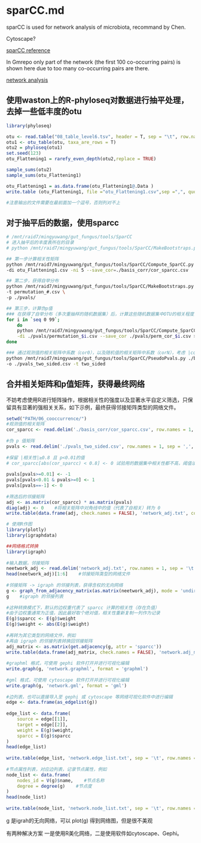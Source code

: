 # sparCC.md
sparCC is used for network analysis of microbiota, recommand by Chen.

Cytoscape?

[sparCC reference](https://blog.csdn.net/woodcorpse/article/details/106554536)

In Gmrepo only part of the network (the first 100 co-occurring pairs) is shown here due to too many co-occurring pairs are there.

[network analysis](https://mp.weixin.qq.com/s?__biz=MzIxNzc1Mzk3NQ%3D%3D&chksm=97f5b52fa0823c394ad8374eb3c2707e525eb4cd49dce028dcb131a7342171b592d2f8f19fb3&idx=1&lang=zh_CN&mid=2247484727&scene=21&sn=1014fd472ff6b0bb2ea9af9093c198d6&token=668390449#wechat_redirect)




## 使用waston上的R-phyloseq对数据进行抽平处理，去掉一些低丰度的otu
```R
library(phyloseq)

otu <- read.table("08_table_level6.tsv", header = T, sep = "\t", row.names = 1)
otu1 <- otu_table(otu, taxa_are_rows = T)
otu2 = phyloseq(otu1)
set.seed(123)
otu_Flattening1 = rarefy_even_depth(otu2,replace = TRUE)

sample_sums(otu2)
sample_sums(otu_Flattening1)

otu_Flattening1 = as.data.frame(otu_Flattening1@.Data )
write.table (otu_Flattening1, file ="otu_Flattening1.csv",sep =",", quote =FALSE)

#注意输出的文件需要在最前面加一个逗号，否则列对不上
```


## 对于抽平后的数据，使用sparcc

```bash
# /mnt/raid7/mingyuwang/gut_fungus/tools/SparCC
# 进入抽平后的丰度表所在的目录
# python /mnt/raid7/mingyuwang/gut_fungus/tools/SparCC/MakeBootstraps.py -h

## 第一步计算相关性矩阵
python /mnt/raid7/mingyuwang/gut_fungus/tools/SparCC/Compute_SparCC.py  -n Experiment_SparCC \
-di otu_Flattening1.csv -ni 5 --save_cor=./basis_corr/cor_sparcc.csv

## 第二步，获得自举分布
python /mnt/raid7/mingyuwang/gut_fungus/tools/SparCC/MakeBootstraps.py otu_Flattening1.csv \
-t permutation_#.csv \
-p ./pvals/

## 第三步，计算伪p值
### 在获得了自举分布（多次重抽样的随机数据集）后，计算这些随机数据集中OTU的相关程度，即获得随机值的相关矩阵。
for i in `seq 0 99`; 
    do 
    python /mnt/raid7/mingyuwang/gut_fungus/tools/SparCC/Compute_SparCC.py --name Experiment_PVals \
    -di ./pvals/permutation_$i.csv --save_cor ./pvals/perm_cor_$i.csv >> case_example.log; 
done

### 通过观测值的相关矩阵中系数（cor0），以及随机值的相关矩阵中系数（corN），考虑 |cor0|>|corN| 的频率，获得伪 p 值（我猜的应该是这样......）
python /mnt/raid7/mingyuwang/gut_fungus/tools/SparCC/PseudoPvals.py ./basis_corr/cor_sparcc.csv ./pvals/perm_cor_#.csv 100 \
-o ./pvals_two_sided.csv -t two_sided

```

## 合并相关矩阵和p值矩阵，获得最终网络
不妨考虑使用R进行矩阵操作，根据相关性的强度以及显著水平自定义筛选，只保留具有显著的强相关关系，如下示例，最终获得邻接矩阵类型的网络文件。
```R
setwd("PATH/06_cooccurrence/")
#观测值的相关矩阵
cor_sparcc <- read.delim('./basis_corr/cor_sparcc.csv', row.names = 1, sep = ',', check.names = FALSE)
 
#伪 p 值矩阵
pvals <- read.delim('./pvals_two_sided.csv', row.names = 1, sep = ',', check.names = FALSE)
 
#保留 |相关性|≥0.8 且 p<0.01的值
# cor_sparcc[abs(cor_sparcc) < 0.8] <- 0 试验用的数据集中相关性都不高，阈值设为0.3也没有显著相关性，这份数据包括两种表型的人群，相关性不高的原因？
 
pvals[pvals>=0.01] <- -1
pvals[pvals<0.01 & pvals>=0] <- 1
pvals[pvals==-1] <- 0
 
#筛选后的邻接矩阵
adj <- as.matrix(cor_sparcc) * as.matrix(pvals)
diag(adj) <- 0    #将相关矩阵中对角线中的值（代表了自相关）转为 0
write.table(data.frame(adj, check.names = FALSE), 'network_adj.txt', col.names = NA, sep = '\t', quote = FALSE)

```


```R
# 使用R作图
library(plotly)
library(igraphdata)

##网络格式转换
library(igraph)
 
#输入数据，邻接矩阵
neetwork_adj <- read.delim('network_adj.txt', row.names = 1, sep = '\t', check.names = FALSE)
head(neetwork_adj)[1:6]    #邻接矩阵类型的网络文件
 
#邻接矩阵 -> igraph 的邻接列表，获得含权的无向网络
g <- graph_from_adjacency_matrix(as.matrix(neetwork_adj), mode = 'undirected', weighted = TRUE, diag = FALSE)
g    #igraph 的邻接列表
 
#这种转换模式下，默认的边权重代表了 sparcc 计算的相关性（存在负值）
#由于边权重通常为正值，因此最好取个绝对值，相关性重新复制一列作为记录
E(g)$sparcc <- E(g)$weight
E(g)$weight <- abs(E(g)$weight)
 
#再转为其它类型的网络文件，例如
#再由 igraph 的邻接列表转换回邻接矩阵
adj_matrix <- as.matrix(get.adjacency(g, attr = 'sparcc'))
write.table(data.frame(adj_matrix, check.names = FALSE), 'network.adj_matrix.txt', col.names = NA, sep = '\t', quote = FALSE)
 
#graphml 格式，可使用 gephi 软件打开并进行可视化编辑
write.graph(g, 'network.graphml', format = 'graphml')
 
#gml 格式，可使用 cytoscape 软件打开并进行可视化编辑
write.graph(g, 'network.gml', format = 'gml')
 
#边列表，也可以直接导入至 gephi 或 cytoscape 等网络可视化软件中进行编辑
edge <- data.frame(as_edgelist(g))
 
edge_list <- data.frame(
    source = edge[[1]],
    target = edge[[2]],
    weight = E(g)$weight,
    sparcc = E(g)$sparcc
)
head(edge_list)
 
write.table(edge_list, 'network.edge_list.txt', sep = '\t', row.names = FALSE, quote = FALSE)
 
#节点属性列表，对应边列表，记录节点属性，例如
node_list <- data.frame(
    nodes_id = V(g)$name,    #节点名称
    degree = degree(g)    #节点度
)
head(node_list)
 
write.table(node_list, 'network.node_list.txt', sep = '\t', row.names = FALSE, quote = FALSE)

```

g 是igrah的无向网络，可以 plot(g) 得到网络图，但是很不美观

有两种解决方案
一是使用R美化网络，二是使用软件如cytoscape、Gephi。

```R


```
